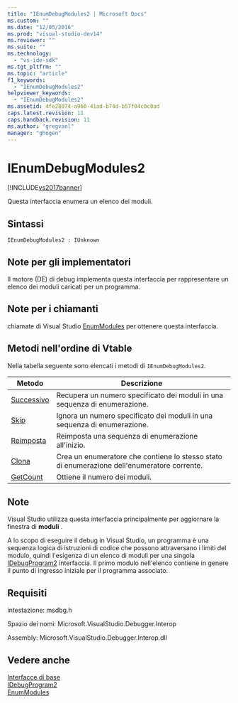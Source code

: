 ```yaml
---
title: "IEnumDebugModules2 | Microsoft Docs"
ms.custom: ""
ms.date: "12/05/2016"
ms.prod: "visual-studio-dev14"
ms.reviewer: ""
ms.suite: ""
ms.technology: 
  - "vs-ide-sdk"
ms.tgt_pltfrm: ""
ms.topic: "article"
f1_keywords: 
  - "IEnumDebugModules2"
helpviewer_keywords: 
  - "IEnumDebugModules2"
ms.assetid: 4fe28074-a960-41ad-b74d-b57f04c0c0ad
caps.latest.revision: 11
caps.handback.revision: 11
ms.author: "gregvanl"
manager: "ghogen"
---
```

# IEnumDebugModules2
[!INCLUDE[vs2017banner](../../../code-quality/includes/vs2017banner.md)]

Questa interfaccia enumera un elenco dei moduli.  
  
## Sintassi  
  
```  
IEnumDebugModules2 : IUnknown  
```  
  
## Note per gli implementatori  
 Il motore \(DE\) di debug implementa questa interfaccia per rappresentare un elenco dei moduli caricati per un programma.  
  
## Note per i chiamanti  
 chiamate di Visual Studio [EnumModules](../../../extensibility/debugger/reference/idebugprogram2-enummodules.md) per ottenere questa interfaccia.  
  
## Metodi nell'ordine di Vtable  
 Nella tabella seguente sono elencati i metodi di `IEnumDebugModules2`.  
  
|Metodo|Descrizione|  
|------------|-----------------|  
|[Successivo](../../../extensibility/debugger/reference/ienumdebugmodules2-next.md)|Recupera un numero specificato dei moduli in una sequenza di enumerazione.|  
|[Skip](../../../extensibility/debugger/reference/ienumdebugmodules2-skip.md)|Ignora un numero specificato dei moduli in una sequenza di enumerazione.|  
|[Reimposta](../Topic/IEnumDebugModules2::Reset.md)|Reimposta una sequenza di enumerazione all'inizio.|  
|[Clona](../../../extensibility/debugger/reference/ienumdebugmodules2-clone.md)|Crea un enumeratore che contiene lo stesso stato di enumerazione dell'enumeratore corrente.|  
|[GetCount](../../../extensibility/debugger/reference/ienumdebugmodules2-getcount.md)|Ottiene il numero dei moduli.|  
  
## Note  
 Visual Studio utilizza questa interfaccia principalmente per aggiornare la finestra di **moduli** .  
  
 A lo scopo di eseguire il debug in Visual Studio, un programma è una sequenza logica di istruzioni di codice che possono attraversano i limiti del modulo, quindi l'esigenza di un elenco di moduli per una singola [IDebugProgram2](../../../extensibility/debugger/reference/idebugprogram2.md) interfaccia.  Il primo modulo nell'elenco contiene in genere il punto di ingresso iniziale per il programma associato.  
  
## Requisiti  
 intestazione: msdbg.h  
  
 Spazio dei nomi: Microsoft.VisualStudio.Debugger.Interop  
  
 Assembly: Microsoft.VisualStudio.Debugger.Interop.dll  
  
## Vedere anche  
 [Interfacce di base](../../../extensibility/debugger/reference/core-interfaces.md)   
 [IDebugProgram2](../../../extensibility/debugger/reference/idebugprogram2.md)   
 [EnumModules](../../../extensibility/debugger/reference/idebugprogram2-enummodules.md)